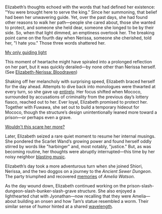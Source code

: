 Elizabeth’s thoughts echoed with the words that had defined her existence: "You were brought here to serve the king." Since her summoning, that belief had been her unwavering guide. Yet, over the past days, she had found other reasons to walk her path—people she cared about, those she wanted to protect, and someone she held dear, someone she longed to be by their side. So, when that light dimmed, an emptiness overtook her. The breaking point came on the fourth day when Nerissa, someone she cherished, told her, "I hate you." Those three words shattered her.

[My only guiding light](#embed:https://www.youtube.com/live/1_dhGL0K5-k?t=183)

This moment of heartache might have spiraled into a prolonged reflection on her part, but it was quickly derailed—by none other than Nerissa herself. (See [Elizabeth-Nerissa: Bloodraven](#edge:liz-nerissa))

Shaking off her melancholy with surprising speed, Elizabeth braced herself for the day ahead. Attempts to dive back into monologues were thwarted at every turn, so she gave up [entirely](https://www.youtube.com/live/1_dhGL0K5-k?feature=shared\&t=1381). Her focus shifted when Mococo, surrounded by accusations of criminality from the previous day’s lottery fiasco, reached out to her. Ever loyal, Elizabeth promised to protect her. Together with Fuwawa, she set out to build a temporary hideout for Mococo, though the structure’s design unintentionally leaned more toward a prison—or perhaps even a grave.

[Wouldn't this scare her more?](#embed:https://www.youtube.com/live/1_dhGL0K5-k?feature=shared\&t=2077)

Later, Elizabeth seized a rare quiet moment to resume her internal musings. She pondered the Scarlet Wand’s growing power and found herself oddly stirred by words like "harbinger" and, most notably, "justice." But, as was becoming routine, her thoughts were abruptly interrupted—this time by her noisy neighbor [blasting music](https://www.youtube.com/live/1_dhGL0K5-k?feature=shared\&t=4393).

Elizabeth’s day took a more adventurous turn when she joined Shiori, Nerissa, and the two doggos on a journey to the *Ancient Sewer Dungeon*. The party triumphed and recovered [memories](https://www.youtube.com/live/1_dhGL0K5-k?feature=shared\&t=5881) of *Amelia Watson*.

As the day wound down, Elizabeth continued working on the prison-slash-dungeon-slash-bunker-slash-grave structure. She also enjoyed a lighthearted chat with Jyonathan—now recalling that they were Amelia—about building an onsen and how Tam’s statue resembled a worm. Their similar sense of humor hinted at a shared [wavelength](https://www.youtube.com/live/1_dhGL0K5-k?feature=shared\&t=12113).
